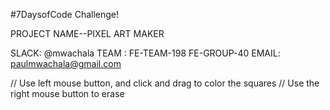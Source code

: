 
#7DaysofCode Challenge!

PROJECT NAME--PIXEL ART MAKER

SLACK: @mwachala
TEAM : FE-TEAM-198  FE-GROUP-40 
EMAIL: paulmwachala@gmail.com

// Use left mouse button, and click and drag to color the squares
// Use the right mouse button to erase 







